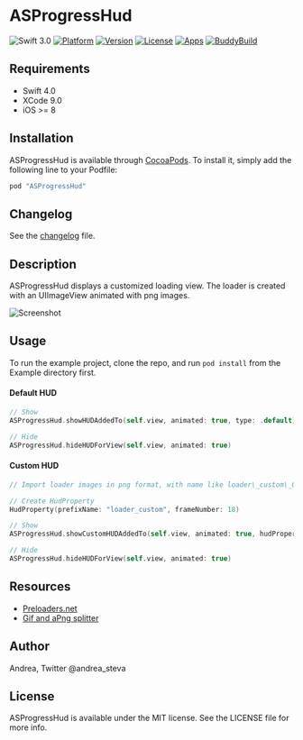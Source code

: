 # ASProgressHud
![Swift 3.0](https://img.shields.io/badge/Swift-3.0-orange.svg?maxAge=3600)
[![Platform](https://img.shields.io/cocoapods/p/ASProgressHud.svg?style=flat)](http://cocoapods.org/pods/ASProgressHud)
[![Version](https://img.shields.io/cocoapods/v/ASProgressHud.svg?style=flat)](http://cocoapods.org/pods/ASProgressHud)
[![License](https://img.shields.io/cocoapods/l/ASProgressHud.svg?style=flat)](http://cocoapods.org/pods/ASProgressHud)
[![Apps](https://img.shields.io/cocoapods/at/ASProgressHud.svg?style=flat)](http://cocoapods.org/pods/ASProgressHud)
[![BuddyBuild](https://dashboard.buddybuild.com/api/statusImage?appID=58c125ce8fe03c010009b1a5&branch=master&build=latest)](https://dashboard.buddybuild.com/apps/56f4f461ae27cb01000b366d/build/latest?branch=master)

## Requirements

* Swift 4.0
* XCode 9.0
* iOS >= 8

## Installation

ASProgressHud is available through [CocoaPods](http://cocoapods.org). To install
it, simply add the following line to your Podfile:

```ruby
pod "ASProgressHud"
```

## Changelog
See the [changelog](CHANGELOG.md) file. 


## Description
ASProgressHud displays a customized loading view. The loader is created with an UIImageView animated with png images.

![Screenshot](preview.gif)

## Usage

To run the example project, clone the repo, and run `pod install` from the Example directory first.

#### Default HUD

```swift
// Show
ASProgressHud.showHUDAddedTo(self.view, animated: true, type: .default)

// Hide
ASProgressHud.hideHUDForView(self.view, animated: true)
```

#### Custom HUD

```swift
// Import loader images in png format, with name like loader\_custom\_00.png, loader\_custom\_01.png, etc...

// Create HudProperty
HudProperty(prefixName: "loader_custom", frameNumber: 18)

// Show
ASProgressHud.showCustomHUDAddedTo(self.view, animated: true, hudProperty: hudProperty)

// Hide
ASProgressHud.hideHUDForView(self.view, animated: true)
```

## Resources

* [Preloaders.net](http://preloaders.net/)
* [Gif and aPng splitter](http://animizer.net/en/gif-apng-splitter)

## Author

Andrea, Twitter @andrea_steva

## License

ASProgressHud is available under the MIT license. See the LICENSE file for more info.

